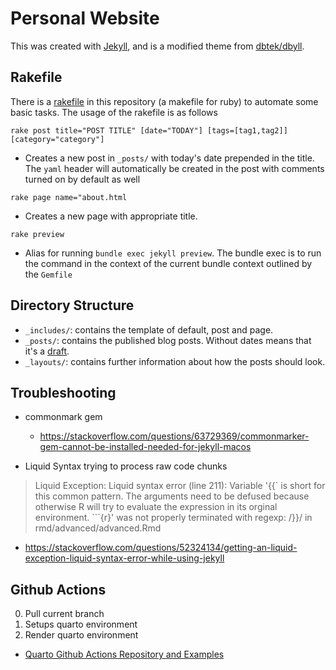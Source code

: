 Personal Website
===

This was created with [Jekyll](https://jekyllrb.com/), and is a modified theme from [dbtek/dbyll](https://github.com/dbtek/dbyll).


## Rakefile

There is a [rakefile](https://github.com/ruby/rake) in this repository (a makefile for ruby) to automate some basic tasks. The usage of the rakefile is as follows

`rake post title="POST TITLE" [date="TODAY"] [tags=[tag1,tag2]] [category="category"]`
  - Creates a new post in `_posts/` with today's date prepended in the title. The `yaml` header will automatically be created in the post with comments turned on by default as well

`rake page name="about.html`
  - Creates a new page with appropriate title.

`rake preview`
  - Alias for running `bundle exec jekyll preview`. The bundle exec is to run the command in the context of the current bundle context outlined by the `Gemfile`


## Directory Structure

* `_includes/`:  contains the template of default, post and page.
* `_posts/`: contains the published blog posts. Without dates means that it's a [draft](https://jekyllrb.com/docs/posts/).
* `_layouts/`: contains further information about how the posts should look.


## Troubleshooting

* commonmark gem
  * https://stackoverflow.com/questions/63729369/commonmarker-gem-cannot-be-installed-needed-for-jekyll-macos

* Liquid Syntax trying to process raw code chunks

> Liquid Exception: Liquid syntax error (line 211): Variable '{{` is short for this common pattern. The arguments need to be defused because otherwise R will try to evaluate the expression in its orginal environment. ```{r}' was not properly terminated with regexp: /\}\}/ in rmd/advanced/advanced.Rmd

  * https://stackoverflow.com/questions/52324134/getting-an-liquid-exception-liquid-syntax-error-while-using-jekyll

## Github Actions

0. Pull current branch
1. Setups quarto environment
2. Render quarto environment

- [Quarto Github Actions Repository and Examples](https://github.com/quarto-dev/quarto-actions/blob/main/examples/example-01-basics.md)
